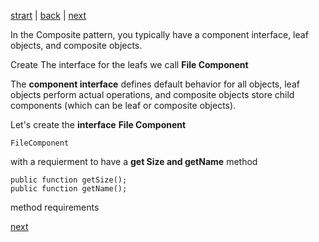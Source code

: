[strart](./page01.md) | [back](./page01.md) | [next](./page03.md)

In the Composite pattern, you typically have a component interface, leaf objects, and composite objects. 

Create The interface for the leafs we call **File Component**

The **component interface** defines default behavior for all objects, leaf objects perform actual operations, 
and composite objects store child components (which can be leaf or composite objects).

Let's create the **interface** **File Component**
```
FileComponent
```
with a requierment to have a **get Size and getName** method
```
public function getSize();
public function getName();
```
method requirements


[next](./page03.md)
